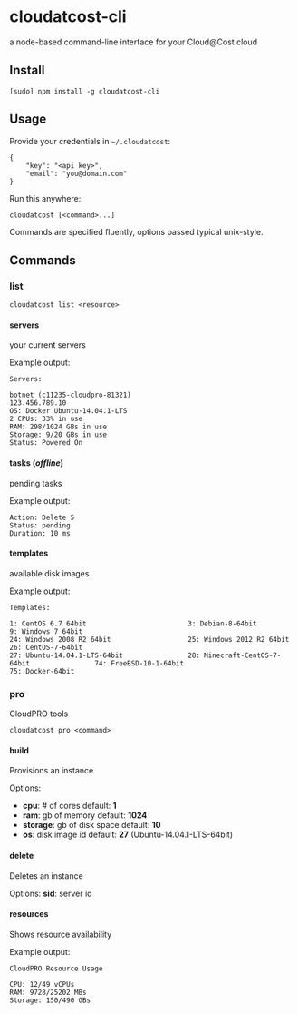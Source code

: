 # cloudatcost-cli

a node-based command-line interface for your Cloud@Cost cloud

## Install

```
[sudo] npm install -g cloudatcost-cli
```

## Usage

Provide your credentials in `~/.cloudatcost`:
```
{
    "key": "<api key>",
    "email": "you@domain.com"
}
```

Run this anywhere:
```
cloudatcost [<command>...]
```

Commands are specified fluently, options passed typical unix-style.

## Commands

### list

```
cloudatcost list <resource>
```

#### servers
your current servers

Example output:
```
Servers:

botnet (c11235-cloudpro-81321)
123.456.789.10
OS: Docker Ubuntu-14.04.1-LTS
2 CPUs: 33% in use
RAM: 298/1024 GBs in use
Storage: 9/20 GBs in use
Status: Powered On
```

#### tasks (_offline_)
pending tasks

Example output:
```
Action: Delete 5
Status: pending
Duration: 10 ms
```

#### templates
available disk images

Example output:
```
Templates:

1: CentOS 6.7 64bit                     	3: Debian-8-64bit                       	9: Windows 7 64bit
24: Windows 2008 R2 64bit               	25: Windows 2012 R2 64bit               	26: CentOS-7-64bit
27: Ubuntu-14.04.1-LTS-64bit            	28: Minecraft-CentOS-7-64bit            	74: FreeBSD-10-1-64bit
75: Docker-64bit
```

### pro
CloudPRO tools

```
cloudatcost pro <command>
```

#### build
Provisions an instance

Options:
 - **cpu**: # of cores
   default: **1**
 - **ram**: gb of memory
   default: **1024**
 - **storage**: gb of disk space
   default: **10**
 - **os**: disk image id
   default: **27** (Ubuntu-14.04.1-LTS-64bit)

#### delete
Deletes an instance

Options:
**sid**: server id

#### resources
Shows resource availability

Example output:
```
CloudPRO Resource Usage

CPU: 12/49 vCPUs
RAM: 9728/25202 MBs
Storage: 150/490 GBs
```
